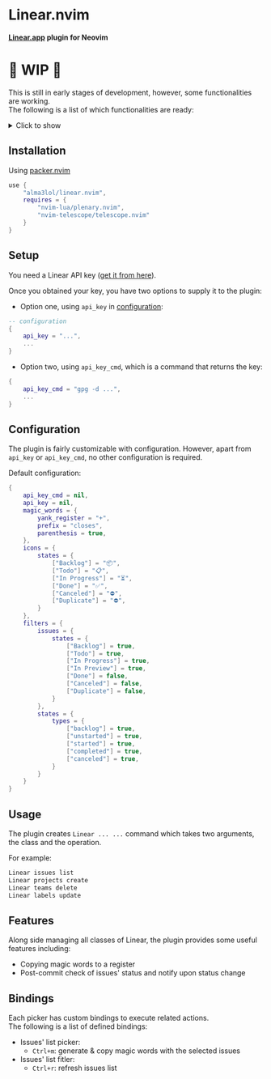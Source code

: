 # Linear.nvim

**[Linear.app](https://linear.app) plugin for Neovim**

# 🚧 WIP 🚧

This is still in early stages of development, however, some functionalities are working.  
The following is a list of which functionalities are ready:

<details>
    <summary>Click to show</summary>

### Issues

-   [ ] Create
-   [x] List
-   [ ] Update
-   [ ] Delete

### States (Status)

-   [ ] Create
-   [x] List
-   [ ] Update
-   [ ] Delete

### Labels

-   [ ] Create
-   [x] List
-   [ ] Update
-   [ ] Delete

### Priorities

-   [x] List

### Projects

-   [ ] Create
-   [x] List
-   [ ] Update
-   [ ] Delete

### Milestones

-   [ ] Create
-   [x] List
-   [ ] Update
-   [ ] Delete

### Teams

-   [ ] Create
-   [x] List
-   [ ] Update
-   [ ] Delete

### Users

-   [x] List

</details>

## Installation

Using [packer.nvim](https://github.com/wbthomason/packer.nvim)

```lua
use {
	"alma3lol/linear.nvim",
	requires = {
		"nvim-lua/plenary.nvim",
		"nvim-telescope/telescope.nvim"
	}
}
```

## Setup

You need a Linear API key ([get it from here](https://linear.app/settings/api)).

Once you obtained your key, you have two options to supply it to the plugin:

-   Option one, using `api_key` in [configuration](#configuration):

```lua
-- configuration
{
	api_key = "...",
	...
}
```

-   Option two, using `api_key_cmd`, which is a command that returns the key:

```lua
{
	api_key_cmd = "gpg -d ...",
	...
}
```

## Configuration

The plugin is fairly customizable with configuration. However, apart from `api_key` or `api_key_cmd`, no other configuration is required.

Default configuration:

```lua
{
	api_key_cmd = nil,
	api_key = nil,
	magic_words = {
		yank_register = "+",
		prefix = "closes",
		parenthesis = true,
	},
	icons = {
		states = {
			["Backlog"] = "📦",
			["Todo"] = "📋",
			["In Progress"] = "⏳",
			["Done"] = "✅",
			["Canceled"] = "⛔",
			["Duplicate"] = "⛔",
		}
	},
	filters = {
		issues = {
			states = {
				["Backlog"] = true,
				["Todo"] = true,
				["In Progress"] = true,
				["In Preview"] = true,
				["Done"] = false,
				["Canceled"] = false,
				["Duplicate"] = false,
			}
		},
		states = {
			types = {
				["backlog"] = true,
				["unstarted"] = true,
				["started"] = true,
				["completed"] = true,
				["canceled"] = true,
			}
		}
	}
}
```

## Usage

The plugin creates `Linear ... ...` command which takes two arguments, the class and the operation.

For example:

```zsh
Linear issues list
Linear projects create
Linear teams delete
Linear labels update
```

## Features

Along side managing all classes of Linear, the plugin provides some useful features including:

-   Copying magic words to a register
-   Post-commit check of issues' status and notify upon status change

## Bindings

Each picker has custom bindings to execute related actions.  
The following is a list of defined bindings:

-   Issues' list picker:
    -   `Ctrl+m`: generate & copy magic words with the selected issues
-   Issues' list fitler:
    -   `Ctrl+r`: refresh issues list
